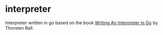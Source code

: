 # interpreter

Interpreter written in go based on the book [Writing An Interpreter in Go](https://interpreterbook.com)
by Thorsten Ball.
